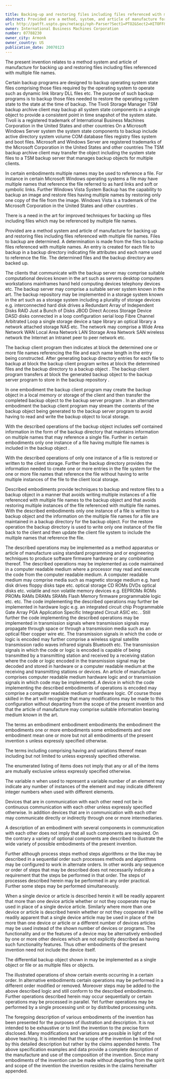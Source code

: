 ```yaml
---

title: Backing-up and restoring files including files referenced with multiple file names
abstract: Provided are a method, system, and article of manufacture for backing-up and restoring files including files referenced with multiple file names. Files to backup are determined. A determination is made from the files to backup files referenced with multiple names. An entry is created for each file to backup in a backup directory indicating file attributes and each name used to reference the file. The determined files and the backup directory are backed-up.
url: http://patft.uspto.gov/netacgi/nph-Parser?Sect1=PTO2&Sect2=HITOFF&p=1&u=%2Fnetahtml%2FPTO%2Fsearch-adv.htm&r=1&f=G&l=50&d=PALL&S1=07788230&OS=07788230&RS=07788230
owner: International Business Machines Corporation
number: 07788230
owner_city: Armonk
owner_country: US
publication_date: 20070123
---
```

The present invention relates to a method system and article of manufacture for backing up and restoring files including files referenced with multiple file names.

Certain backup programs are designed to backup operating system state files comprising those files required by the operating system to operate such as dynamic link library DLL files etc. The purpose of such backup programs is to backup those files needed to restore the operating system state to the state at the time of backup. The Tivoli Storage Manager TSM backup archive client may backup all system state components in a single object to provide a consistent point in time snapshot of the system state. Tivoli is a registered trademark of International Business Machines Corporation in the United States and other countries On a Microsoft Windows Server system the system state components to backup include active directory system volume COM database files registry files system and boot files. Microsoft and Windows Server are registered trademarks of the Microsoft Corporation in the United States and other countries The TSM backup archive client may transfer the object including the system state files to a TSM backup server that manages backup objects for multiple clients.

In certain embodiments multiple names may be used to reference a file. For instance in certain Microsoft Windows operating systems a file may have multiple names that reference the file referred to as hard links and soft or symbolic links. Further Windows Vista System Backup has the capability to backup an image and restore files having multiple names by restoring only one copy of the file from the image. Windows Vista is a trademark of the Microsoft Corporation in the United States and other countries .

There is a need in the art for improved techniques for backing up files including files which may be referenced by multiple file names.

Provided are a method system and article of manufacture for backing up and restoring files including files referenced with multiple file names. Files to backup are determined. A determination is made from the files to backup files referenced with multiple names. An entry is created for each file to backup in a backup directory indicating file attributes and each name used to reference the file. The determined files and the backup directory are backed up.

The clients that communicate with the backup server may comprise suitable computational devices known in the art such as servers desktop computers workstations mainframes hand held computing devices telephony devices etc. The backup server may comprise a suitable server system known in the art. The backup repository may be implemented in a storage system known in the art such as a storage system including a plurality of storage devices e.g. interconnected hard disk drives a Redundant Array of Independent Disks RAID Just a Bunch of Disks JBOD Direct Access Storage Device DASD disks connected in a loop configuration serial loop Fibre Channel Arbitrated Loop a single storage device a tape library an optical library a network attached storage NAS etc. The network may comprise a Wide Area Network WAN Local Area Network LAN Storage Area Network SAN wireless network the Internet an Intranet peer to peer network etc.

The backup client program then indicates at block the determined one or more file names referencing the file and each name length in the entry being constructed. After generating backup directory entries for each file to backup at block the backup client program writes at block the determined files and the backup directory to a backup object . The backup client program transfers at block the generated backup object to the backup server program to store in the backup repository .

In one embodiment the backup client program may create the backup object in a local memory or storage of the client and then transfer the completed backup object to the backup server program . In an alternative embodiment the backup client program may stream the contents of the backup object being generated to the backup server program to avoid having to read and write the backup object to local storage.

With the described operations of the backup object includes self contained information in the form of the backup directory that maintains information on multiple names that may reference a single file. Further in certain embodiments only one instance of a file having multiple file names is included in the backup object .

With the described operations of only one instance of a file is restored or written to the client storage. Further the backup directory provides the information needed to create one or more entries in the file system for the one or more file names that reference the file without having to write multiple instances of the file to the client local storage.

Described embodiments provide techniques to backup and restore files to a backup object in a manner that avoids writing multiple instances of a file referenced with multiple file names to the backup object and that avoids restoring multiple instances of the file referenced with multiple file names. With the described embodiments only one instance of a file is written to a backup object and the information on the multiple file names for a file are maintained in a backup directory for the backup object. For the restore operation the backup directory is used to write only one instance of the file back to the client and then update the client file system to include the multiple names that reference the file.

The described operations may be implemented as a method apparatus or article of manufacture using standard programming and or engineering techniques to produce software firmware hardware or any combination thereof. The described operations may be implemented as code maintained in a computer readable medium where a processor may read and execute the code from the computer readable medium. A computer readable medium may comprise media such as magnetic storage medium e.g. hard disk drives floppy disks tape etc. optical storage CD ROMs DVDs optical disks etc. volatile and non volatile memory devices e.g. EEPROMs ROMs PROMs RAMs DRAMs SRAMs Flash Memory firmware programmable logic etc. etc. The code implementing the described operations may further be implemented in hardware logic e.g. an integrated circuit chip Programmable Gate Array PGA Application Specific Integrated Circuit ASIC etc. . Still further the code implementing the described operations may be implemented in transmission signals where transmission signals may propagate through space or through a transmission media such as an optical fiber copper wire etc. The transmission signals in which the code or logic is encoded may further comprise a wireless signal satellite transmission radio waves infrared signals Bluetooth etc. The transmission signals in which the code or logic is encoded is capable of being transmitted by a transmitting station and received by a receiving station where the code or logic encoded in the transmission signal may be decoded and stored in hardware or a computer readable medium at the receiving and transmitting stations or devices. An article of manufacture comprises computer readable medium hardware logic and or transmission signals in which code may be implemented. A device in which the code implementing the described embodiments of operations is encoded may comprise a computer readable medium or hardware logic. Of course those skilled in the art will recognize that many modifications may be made to this configuration without departing from the scope of the present invention and that the article of manufacture may comprise suitable information bearing medium known in the art.

The terms an embodiment embodiment embodiments the embodiment the embodiments one or more embodiments some embodiments and one embodiment mean one or more but not all embodiments of the present invention s unless expressly specified otherwise.

The terms including comprising having and variations thereof mean including but not limited to unless expressly specified otherwise.

The enumerated listing of items does not imply that any or all of the items are mutually exclusive unless expressly specified otherwise.

The variable n when used to represent a variable number of an element may indicate any number of instances of the element and may indicate different integer numbers when used with different elements.

Devices that are in communication with each other need not be in continuous communication with each other unless expressly specified otherwise. In addition devices that are in communication with each other may communicate directly or indirectly through one or more intermediaries.

A description of an embodiment with several components in communication with each other does not imply that all such components are required. On the contrary a variety of optional components are described to illustrate the wide variety of possible embodiments of the present invention.

Further although process steps method steps algorithms or the like may be described in a sequential order such processes methods and algorithms may be configured to work in alternate orders. In other words any sequence or order of steps that may be described does not necessarily indicate a requirement that the steps be performed in that order. The steps of processes described herein may be performed in any order practical. Further some steps may be performed simultaneously.

When a single device or article is described herein it will be readily apparent that more than one device article whether or not they cooperate may be used in place of a single device article. Similarly where more than one device or article is described herein whether or not they cooperate it will be readily apparent that a single device article may be used in place of the more than one device or article or a different number of devices articles may be used instead of the shown number of devices or programs. The functionality and or the features of a device may be alternatively embodied by one or more other devices which are not explicitly described as having such functionality features. Thus other embodiments of the present invention need not include the device itself.

The differential backup object shown in may be implemented as a single object or file or as multiple files or objects.

The illustrated operations of show certain events occurring in a certain order. In alternative embodiments certain operations may be performed in a different order modified or removed. Moreover steps may be added to the above described logic and still conform to the described embodiments. Further operations described herein may occur sequentially or certain operations may be processed in parallel. Yet further operations may be performed by a single processing unit or by distributed processing units.

The foregoing description of various embodiments of the invention has been presented for the purposes of illustration and description. It is not intended to be exhaustive or to limit the invention to the precise form disclosed. Many modifications and variations are possible in light of the above teaching. It is intended that the scope of the invention be limited not by this detailed description but rather by the claims appended hereto. The above specification examples and data provide a complete description of the manufacture and use of the composition of the invention. Since many embodiments of the invention can be made without departing from the spirit and scope of the invention the invention resides in the claims hereinafter appended.

